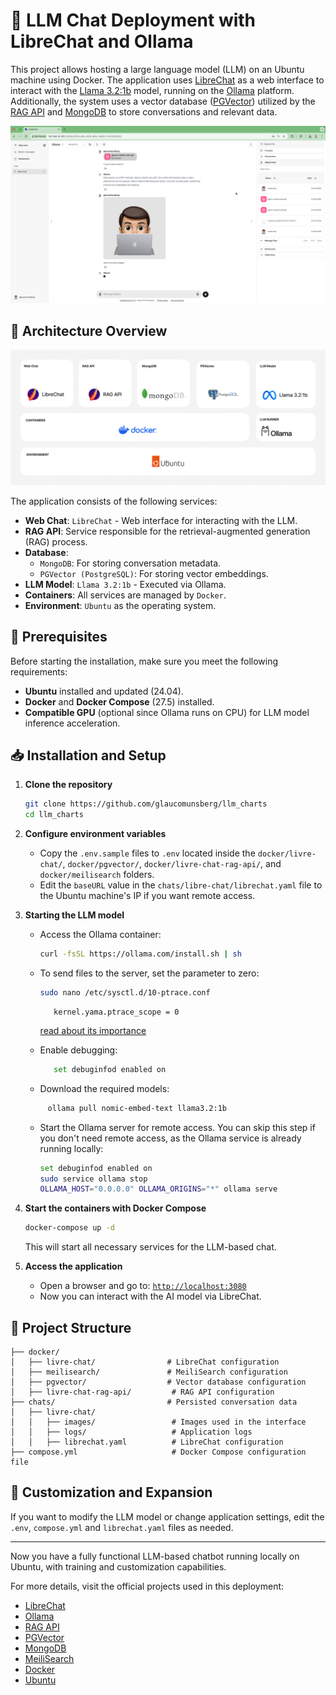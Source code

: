 # 🚀 LLM Chat Deployment with LibreChat and Ollama

This project allows hosting a large language model (LLM) on an Ubuntu machine using Docker. The application uses [LibreChat](https://www.librechat.ai/) as a web interface to interact with the [Llama 3.2:1b](https://ollama.com/library/llama3.2:1b) model, running on the [Ollama](https://ollama.com/) platform. Additionally, the system uses a vector database ([PGVector](https://github.com/pgvector/pgvector)) utilized by the [RAG API](https://github.com/danny-avila/rag_api) and [MongoDB](https://hub.docker.com/_/mongo) to store conversations and relevant data.

![screenshot](/data/docs/screenshot-pdf-png.png)

## 📌 Architecture Overview


![sistem_design](/data/docs/system_design.png)

The application consists of the following services:

- **Web Chat**: `LibreChat` - Web interface for interacting with the LLM.
- **RAG API**: Service responsible for the retrieval-augmented generation (RAG) process.
- **Database**:
  - `MongoDB`: For storing conversation metadata.
  - `PGVector (PostgreSQL)`: For storing vector embeddings.
- **LLM Model**: `Llama 3.2:1b` - Executed via Ollama.
- **Containers**: All services are managed by `Docker`.
- **Environment**: `Ubuntu` as the operating system.

## 🔧 Prerequisites

Before starting the installation, make sure you meet the following requirements:

- **Ubuntu** installed and updated (24.04).
- **Docker** and **Docker Compose** (27.5) installed.
- **Compatible GPU** (optional since Ollama runs on CPU) for LLM model inference acceleration.

## 📥 Installation and Setup

1. **Clone the repository**
   ```bash
   git clone https://github.com/glaucomunsberg/llm_charts
   cd llm_charts
   ```

2. **Configure environment variables**
   - Copy the `.env.sample` files to `.env` located inside the `docker/livre-chat/`, `docker/pgvector/`, `docker/livre-chat-rag-api/`, and `docker/meilisearch` folders.
   - Edit the `baseURL` value in the `chats/libre-chat/librechat.yaml` file to the Ubuntu machine's IP if you want remote access.

3. **Starting the LLM model**

   - Access the Ollama container:
     ```bash
     curl -fsSL https://ollama.com/install.sh | sh
     ```
   
   - To send files to the server, set the parameter to zero:
     ```bash
     sudo nano /etc/sysctl.d/10-ptrace.conf
     ```
     ```text
        kernel.yama.ptrace_scope = 0
     ```
     [read about its importance](https://docs.linaroforge.com/24.0.5/html/forge/general_troubleshooting_appendix/attaching/system_not_connecting_debuggers_fedora_ubuntu.html)
   
   - Enable debugging:
     ```bash
        set debuginfod enabled on
     ```
   
   - Download the required models:
   ```bash
        ollama pull nomic-embed-text llama3.2:1b
   ```
   
   - Start the Ollama server for remote access. You can skip this step if you don't need remote access, as the Ollama service is already running locally:
     ```bash
     set debuginfod enabled on
     sudo service ollama stop
     OLLAMA_HOST="0.0.0.0" OLLAMA_ORIGINS="*" ollama serve
     ```

4. **Start the containers with Docker Compose**
   ```bash
   docker-compose up -d
   ```
   This will start all necessary services for the LLM-based chat.

5. **Access the application**
   - Open a browser and go to: [`http://localhost:3080`](http://localhost:3080)
   - Now you can interact with the AI model via LibreChat.

## 📂 Project Structure

```
├── docker/
│   ├── livre-chat/                # LibreChat configuration
│   ├── meilisearch/               # MeiliSearch configuration
│   ├── pgvector/                  # Vector database configuration
│   ├── livre-chat-rag-api/         # RAG API configuration
├── chats/                         # Persisted conversation data
│   ├── livre-chat/
│   │   ├── images/                 # Images used in the interface
│   │   ├── logs/                   # Application logs
│   │   ├── librechat.yaml          # LibreChat configuration
├── compose.yml                     # Docker Compose configuration file
```

## 🤖 Customization and Expansion

If you want to modify the LLM model or change application settings, edit the `.env`, `compose.yml` and `librechat.yaml` files as needed.

---

Now you have a fully functional LLM-based chatbot running locally on Ubuntu, with training and customization capabilities.

For more details, visit the official projects used in this deployment:

- [LibreChat](https://www.librechat.ai/)
- [Ollama](https://ollama.com/)
- [RAG API](https://github.com/danny-avila/rag_api)
- [PGVector](https://github.com/pgvector/pgvector)
- [MongoDB](https://hub.docker.com/_/mongo)
- [MeiliSearch](https://www.meilisearch.com/)
- [Docker](https://www.docker.com/)
- [Ubuntu](https://ubuntu.com/)

